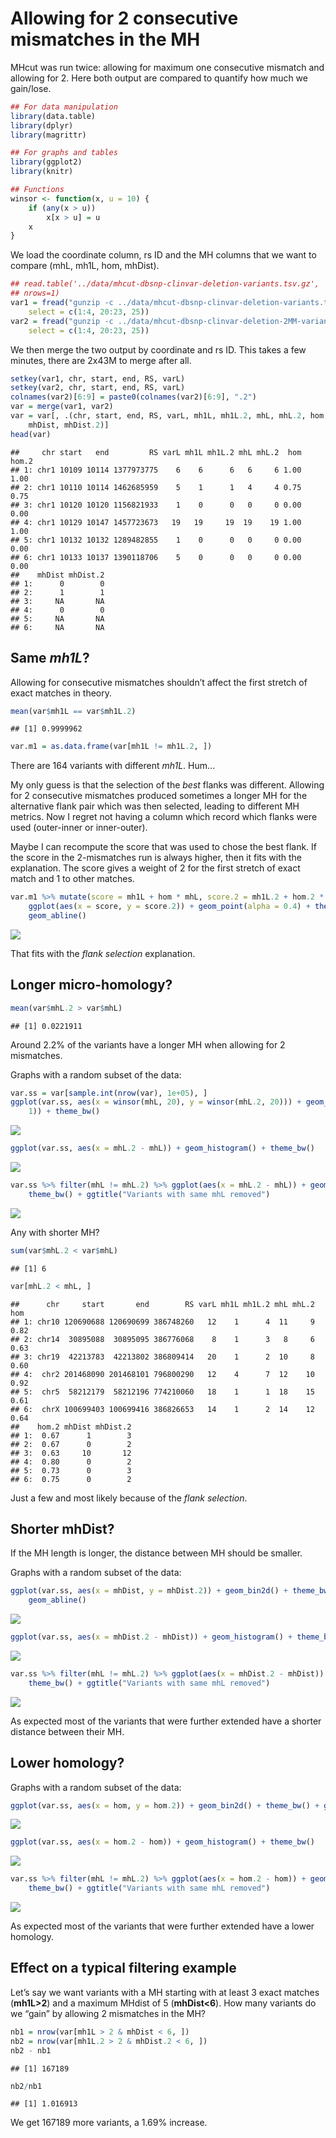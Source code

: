 Allowing for 2 consecutive mismatches in the MH
===============================================

MHcut was run twice: allowing for maximum one consecutive mismatch and
allowing for 2. Here both output are compared to quantify how much we
gain/lose.

``` r
## For data manipulation
library(data.table)
library(dplyr)
library(magrittr)

## For graphs and tables
library(ggplot2)
library(knitr)

## Functions
winsor <- function(x, u = 10) {
    if (any(x > u)) 
        x[x > u] = u
    x
}
```

We load the coordinate column, rs ID and the MH columns that we want to
compare (mhL, mh1L, hom, mhDist).

``` r
## read.table('../data/mhcut-dbsnp-clinvar-deletion-variants.tsv.gz',
## nrows=1)
var1 = fread("gunzip -c ../data/mhcut-dbsnp-clinvar-deletion-variants.tsv.gz", 
    select = c(1:4, 20:23, 25))
var2 = fread("gunzip -c ../data/mhcut-dbsnp-clinvar-deletion-2MM-variants.tsv.gz", 
    select = c(1:4, 20:23, 25))
```

We then merge the two output by coordinate and rs ID. This takes a few
minutes, there are 2x43M to merge after all.

``` r
setkey(var1, chr, start, end, RS, varL)
setkey(var2, chr, start, end, RS, varL)
colnames(var2)[6:9] = paste0(colnames(var2)[6:9], ".2")
var = merge(var1, var2)
var = var[, .(chr, start, end, RS, varL, mh1L, mh1L.2, mhL, mhL.2, hom, hom.2, 
    mhDist, mhDist.2)]
head(var)
```

    ##     chr start   end         RS varL mh1L mh1L.2 mhL mhL.2  hom hom.2
    ## 1: chr1 10109 10114 1377973775    6    6      6   6     6 1.00  1.00
    ## 2: chr1 10110 10114 1462685959    5    1      1   4     4 0.75  0.75
    ## 3: chr1 10120 10120 1156821933    1    0      0   0     0 0.00  0.00
    ## 4: chr1 10129 10147 1457723673   19   19     19  19    19 1.00  1.00
    ## 5: chr1 10132 10132 1289482855    1    0      0   0     0 0.00  0.00
    ## 6: chr1 10133 10137 1390118706    5    0      0   0     0 0.00  0.00
    ##    mhDist mhDist.2
    ## 1:      0        0
    ## 2:      1        1
    ## 3:     NA       NA
    ## 4:      0        0
    ## 5:     NA       NA
    ## 6:     NA       NA

Same *mh1L*?
------------

Allowing for consecutive mismatches shouldn’t affect the first stretch
of exact matches in theory.

``` r
mean(var$mh1L == var$mh1L.2)
```

    ## [1] 0.9999962

``` r
var.m1 = as.data.frame(var[mh1L != mh1L.2, ])
```

There are 164 variants with different *mh1L*. Hum…

My only guess is that the selection of the *best* flanks was different.
Allowing for 2 consecutive mismatches produced sometimes a longer MH for
the alternative flank pair which was then selected, leading to different
MH metrics. Now I regret not having a column which record which flanks
were used (outer-inner or inner-outer).

Maybe I can recompute the score that was used to chose the best flank.
If the score in the 2-mismatches run is always higher, then it fits with
the explanation. The score gives a weight of 2 for the first stretch of
exact match and 1 to other matches.

``` r
var.m1 %>% mutate(score = mh1L + hom * mhL, score.2 = mh1L.2 + hom.2 * mhL.2) %>% 
    ggplot(aes(x = score, y = score.2)) + geom_point(alpha = 0.4) + theme_bw() + 
    geom_abline()
```

![](1mismatchVs2mismatches_files/figure-markdown_github/unnamed-chunk-5-1.png)

That fits with the *flank selection* explanation.

Longer micro-homology?
----------------------

``` r
mean(var$mhL.2 > var$mhL)
```

    ## [1] 0.0221911

Around 2.2% of the variants have a longer MH when allowing for 2
mismatches.

Graphs with a random subset of the data:

``` r
var.ss = var[sample.int(nrow(var), 1e+05), ]
ggplot(var.ss, aes(x = winsor(mhL, 20), y = winsor(mhL.2, 20))) + geom_bin2d(binwidth = c(1, 
    1)) + theme_bw()
```

![](1mismatchVs2mismatches_files/figure-markdown_github/unnamed-chunk-7-1.png)

``` r
ggplot(var.ss, aes(x = mhL.2 - mhL)) + geom_histogram() + theme_bw()
```

![](1mismatchVs2mismatches_files/figure-markdown_github/unnamed-chunk-7-2.png)

``` r
var.ss %>% filter(mhL != mhL.2) %>% ggplot(aes(x = mhL.2 - mhL)) + geom_histogram() + 
    theme_bw() + ggtitle("Variants with same mhL removed")
```

![](1mismatchVs2mismatches_files/figure-markdown_github/unnamed-chunk-7-3.png)

Any with shorter MH?

``` r
sum(var$mhL.2 < var$mhL)
```

    ## [1] 6

``` r
var[mhL.2 < mhL, ]
```

    ##      chr     start       end        RS varL mh1L mh1L.2 mhL mhL.2  hom
    ## 1: chr10 120690688 120690699 386748260   12    1      4  11     9 0.82
    ## 2: chr14  30895088  30895095 386776068    8    1      3   8     6 0.63
    ## 3: chr19  42213783  42213802 386809414   20    1      2  10     8 0.60
    ## 4:  chr2 201468090 201468101 796800290   12    4      7  12    10 0.92
    ## 5:  chr5  58212179  58212196 774210060   18    1      1  18    15 0.61
    ## 6:  chrX 100699403 100699416 386826653   14    1      2  14    12 0.64
    ##    hom.2 mhDist mhDist.2
    ## 1:  0.67      1        3
    ## 2:  0.67      0        2
    ## 3:  0.63     10       12
    ## 4:  0.80      0        2
    ## 5:  0.73      0        3
    ## 6:  0.75      0        2

Just a few and most likely because of the *flank selection*.

Shorter mhDist?
---------------

If the MH length is longer, the distance between MH should be smaller.

Graphs with a random subset of the data:

``` r
ggplot(var.ss, aes(x = mhDist, y = mhDist.2)) + geom_bin2d() + theme_bw() + 
    geom_abline()
```

![](1mismatchVs2mismatches_files/figure-markdown_github/unnamed-chunk-9-1.png)

``` r
ggplot(var.ss, aes(x = mhDist.2 - mhDist)) + geom_histogram() + theme_bw()
```

![](1mismatchVs2mismatches_files/figure-markdown_github/unnamed-chunk-9-2.png)

``` r
var.ss %>% filter(mhL != mhL.2) %>% ggplot(aes(x = mhDist.2 - mhDist)) + geom_histogram() + 
    theme_bw() + ggtitle("Variants with same mhL removed")
```

![](1mismatchVs2mismatches_files/figure-markdown_github/unnamed-chunk-9-3.png)

As expected most of the variants that were further extended have a
shorter distance between their MH.

Lower homology?
---------------

Graphs with a random subset of the data:

``` r
ggplot(var.ss, aes(x = hom, y = hom.2)) + geom_bin2d() + theme_bw() + geom_abline()
```

![](1mismatchVs2mismatches_files/figure-markdown_github/unnamed-chunk-10-1.png)

``` r
ggplot(var.ss, aes(x = hom.2 - hom)) + geom_histogram() + theme_bw()
```

![](1mismatchVs2mismatches_files/figure-markdown_github/unnamed-chunk-10-2.png)

``` r
var.ss %>% filter(mhL != mhL.2) %>% ggplot(aes(x = hom.2 - hom)) + geom_histogram() + 
    theme_bw() + ggtitle("Variants with same mhL removed")
```

![](1mismatchVs2mismatches_files/figure-markdown_github/unnamed-chunk-10-3.png)

As expected most of the variants that were further extended have a lower
homology.

Effect on a typical filtering example
-------------------------------------

Let’s say we want variants with a MH starting with at least 3 exact
matches (**mh1L&gt;2**) and a maximum MHdist of 5 (**mhDist&lt;6**). How
many variants do we “gain” by allowing 2 mismatches in the MH?

``` r
nb1 = nrow(var[mh1L > 2 & mhDist < 6, ])
nb2 = nrow(var[mh1L.2 > 2 & mhDist.2 < 6, ])
nb2 - nb1
```

    ## [1] 167189

``` r
nb2/nb1
```

    ## [1] 1.016913

We get 167189 more variants, a 1.69% increase.
